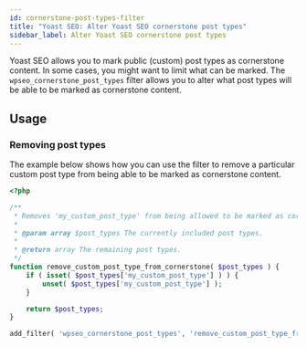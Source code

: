 ```yaml
---
id: cornerstone-post-types-filter
title: "Yoast SEO: Alter Yoast SEO cornerstone post types"
sidebar_label: Alter Yoast SEO cornerstone post types
---
```

Yoast SEO allows you to mark public (custom) post types as cornerstone content. In some cases, you might want to limit what can be marked.
The `wpseo_cornerstone_post_types` filter allows you to alter what post types will be able to be marked as cornerstone content.

## Usage

### Removing post types

The example below shows how you can use the filter to remove a particular custom post type from being able to be marked as cornerstone content.
```php
<?php

/**
 * Removes 'my_custom_post_type' from being allowed to be marked as cornerstone content.
 *
 * @param array $post_types The currently included post types.
 *
 * @return array The remaining post types.
 */
function remove_custom_post_type_from_cornerstone( $post_types ) {
	if ( isset( $post_types['my_custom_post_type'] ) ) {
		unset( $post_types['my_custom_post_type'] );
	}

	return $post_types;
}

add_filter( 'wpseo_cornerstone_post_types', 'remove_custom_post_type_from_cornerstone' );
```
